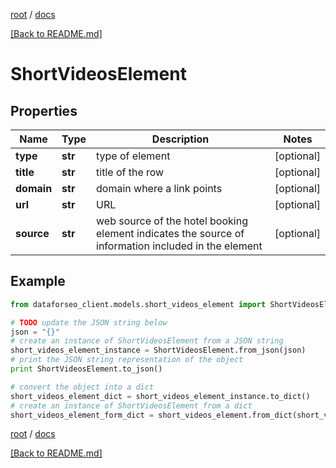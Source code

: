 [root](./../ "root") / [docs](./ "docs")

[[Back to README.md]](./../README.md "[Back to README.md]")

# ShortVideosElement

## Properties

Name | Type | Description | Notes
------------ | ------------- | ------------- | -------------
**type** | **str** | type of element | [optional]
**title** | **str** | title of the row | [optional]
**domain** | **str** | domain where a link points | [optional]
**url** | **str** | URL | [optional]
**source** | **str** | web source of the hotel booking element indicates the source of information included in the element | [optional]

## Example

```python
from dataforseo_client.models.short_videos_element import ShortVideosElement

# TODO update the JSON string below
json = "{}"
# create an instance of ShortVideosElement from a JSON string
short_videos_element_instance = ShortVideosElement.from_json(json)
# print the JSON string representation of the object
print ShortVideosElement.to_json()

# convert the object into a dict
short_videos_element_dict = short_videos_element_instance.to_dict()
# create an instance of ShortVideosElement from a dict
short_videos_element_form_dict = short_videos_element.from_dict(short_videos_element_dict)
```

  

[root](./../ "root") / [docs](./ "docs")

[[Back to README.md]](./../README.md "[Back to README.md]")
